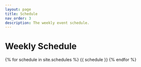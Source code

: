 ```yaml
---
layout: page
title: Schedule
nav_order: 3
description: The weekly event schedule.
---
```


# Weekly Schedule

{% for schedule in site.schedules %}
{{ schedule }}
{% endfor %}
